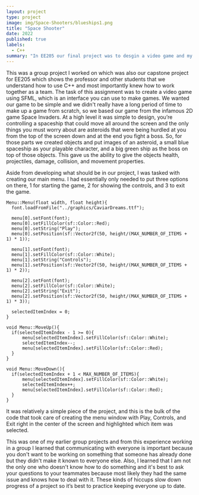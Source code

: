 ```yaml
---
layout: project
type: project
image: img/Space-Shooters/blueships1.png
title: "Space Shooter"
date: 2022
published: true
labels:
  - C++
summary: "In EE205 our final project was to desgin a video game and my group remade Space Invaders."
---
```


  This was a group project I worked on which was also our capstone project for EE205 which shows the professor and other students that we understand how to use C++ and most importantly knew how to work together as a team. The task of this assignment was to create a video game using SFML, which is an interface you can use to make games. We wanted our game to be simple and we didn't really have a long period of time to make up a game from scratch, so we based our game from the infamous 2D game Space Invaders. At a high level it was simple to design, you’re controlling a spaceship that could move all around the screen and the only things you must worry about are asteroids that were being hurdled at you from the top of the screen down and at the end you fight a boss. So, for those parts we created objects and put images of an asteroid, a small blue spaceship as your playable character, and a big green ship as the boss on top of those objects. This gave us the ability to give the objects health, projectiles, damage, collision, and movement properties. 

  Aside from developing what should be in our project, I was tasked with creating our main menu. I had essentially only needed to put three options on there, 1 for starting the game, 2 for showing the controls, and 3 to exit the game.

  ```
Menu::Menu(float width, float height){
	font.loadFromFile("../graphics/CaviarDreams.ttf");
	
	menu[0].setFont(font);
	menu[0].setFillColor(sf::Color::Red);
	menu[0].setString("Play");
	menu[0].setPosition(sf::Vector2f(50, height/(MAX_NUMBER_OF_ITEMS + 1) * 1));

	menu[1].setFont(font);
	menu[1].setFillColor(sf::Color::White);
	menu[1].setString("Controls");
	menu[1].setPosition(sf::Vector2f(50, height/(MAX_NUMBER_OF_ITEMS + 1) * 2));

	menu[2].setFont(font);
	menu[2].setFillColor(sf::Color::White);
	menu[2].setString("Exit");
	menu[2].setPosition(sf::Vector2f(50, height/(MAX_NUMBER_OF_ITEMS + 1) * 3));

	selectedItemIndex = 0;
}

void Menu::MoveUp(){
	if(selectedItemIndex - 1 >= 0){
		menu[selectedItemIndex].setFillColor(sf::Color::White);
		selectedItemIndex--;
		menu[selectedItemIndex].setFillColor(sf::Color::Red);
	}
}

void Menu::MoveDown(){
	if(selectedItemIndex + 1 < MAX_NUMBER_OF_ITEMS){
		menu[selectedItemIndex].setFillColor(sf::Color::White);
		selectedItemIndex++;
		menu[selectedItemIndex].setFillColor(sf::Color::Red);
	}
}
```

  It was relatively a simple piece of the project, and this is the bulk of the code that took care of creating the menu window with Play, Controls, and Exit right in the center of the screen and highlighted which item was selected.

  This was one of my earlier group projects and from this experience working in a group I learned that communicating with everyone is important because you don't want to be working on something that someone has already done but they didn't make it known to everyone else. Also, I learned that I am not the only one who doesn't know how to do something and it's best to ask your questions to your teammates because most likely they had the same issue and knows how to deal with it. These kinds of hiccups slow down progress of a project so it’s best to practice keeping everyone up to date.
  
